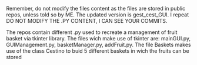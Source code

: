Remember, do not modify the files content as the files are stored in public repos, unless told so by ME.
The updated version is gest_cest_GUI. I repeat DO NOT MODIFY THE .PY CONTENT, I CAN SEE YOUR COMMITS.

The repos contain different .py used to recreate a management of fruit basket via tkinter library.
The files wich make use of tkinter are: mainGUI.py, GUIManagement.py, basketManager.py, addFruit.py.
The file Baskets makes use of the class Cestino to buid 5 different baskets in wich the fruits can be stored
